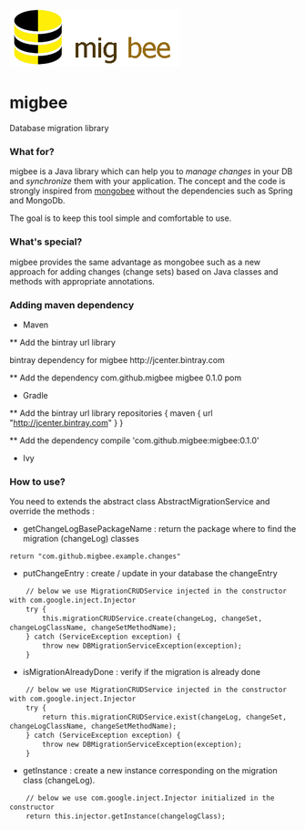 ![migbee](https://raw.githubusercontent.com/migbee/migbee/master/misc/migbee_min.png)
=======

# migbee
Database migration library


### What for?

migbee is a Java library which can help you to *manage changes* in your DB and *synchronize* them with your application.
The concept and the code is strongly inspired from [mongobee](http://github.com/mongobee) without the dependencies such as Spring and MongoDb.

The goal is to keep this tool simple and comfortable to use.

### What's special?

migbee provides the same advantage as mongobee such as a new approach for adding changes (change sets) based on Java classes and methods with appropriate annotations.

### Adding maven dependency

* Maven


** Add the bintray url library

<repositories>
    <repository>
        <id>bintray</id>
        <name>dependency for migbee</name>
        <url>http://jcenter.bintray.com</url>
    </repository>
</repositories>

** Add the dependency
    <dependency>
      <groupId>com.github.migbee</groupId>
      <artifactId>migbee</artifactId>
      <version>0.1.0</version>
      <type>pom</type>
    </dependency>

* Gradle

** Add the bintray url library
    repositories {
        maven {
            url  "http://jcenter.bintray.com"
        }
    }

** Add the dependency
    compile 'com.github.migbee:migbee:0.1.0'

* Ivy

<dependency org='com.github.migbee' name='migbee' rev='0.1.0'>
  <artifact name='migbee' ext='pom' ></artifact>
</dependency>

### How to use?

You need to extends the abstract class AbstractMigrationService and override the methods :

* getChangeLogBasePackageName : return the package where to find the migration (changeLog) classes
```
return "com.github.migbee.example.changes"
```

* putChangeEntry : create / update in your database the changeEntry
```
    // below we use MigrationCRUDService injected in the constructor with com.google.inject.Injector
    try {
        this.migrationCRUDService.create(changeLog, changeSet, changeLogClassName, changeSetMethodName);
    } catch (ServiceException exception) {
        throw new DBMigrationServiceException(exception);
    }
```

* isMigrationAlreadyDone : verify if the migration is already done
```
    // below we use MigrationCRUDService injected in the constructor with com.google.inject.Injector
    try {
        return this.migrationCRUDService.exist(changeLog, changeSet, changeLogClassName, changeSetMethodName);
    } catch (ServiceException exception) {
        throw new DBMigrationServiceException(exception);
    }
```

* getInstance : create a new instance corresponding on the migration class (changeLog).
```
    // below we use com.google.inject.Injector initialized in the constructor
    return this.injector.getInstance(changelogClass);
```
